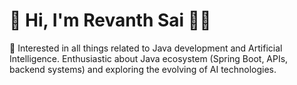 # 👋 Hi, I'm Revanth Sai 👨‍💻

🎯 Interested in all things related to Java development and Artificial Intelligence. Enthusiastic about Java ecosystem (Spring Boot, APIs, backend systems) and exploring the evolving of AI technologies.
